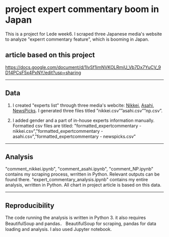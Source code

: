 # project expert commentary boom in Japan

This is a project for Lede week6. I scraped three Japanese media's website to analyze "experrt commentary feature", which is booming in Japan.

## article based on this project
https://docs.google.com/document/d/1IvSf1imNVKOLRmiU_Vb7Dx7YuCV_9D14PCsF5x4PxNY/edit?usp=sharing

---
## Data
1. I created "experts list" through three media's webcite: [Nikkei](https://www.nikkei.com/think-all-experts), 
[Asahi](https://www.asahi.com/comment/), [NewsPicks](https://newspicks.com/recommended).
I generated three files titled ”nikkei.csv””asahi.csv””np.csv”. 

2. I added gender and a part of in-house experts information manually. 
Formatted csv files are titled: "formatted_expertcommentary - nikkei.csv","formatted_expertcommentary - asahi.csv","formatted_expertcommentary - newspicks.csv"

---
## Analysis
"comment_nikkei.ipynb", "comment_asahi.ipynb", "comment_NP.ipynb" contains my scraping process, wrritten in Python. Relevant outputs can be found there.
"expert_commentary_analysis.ipynb" contains my entire analysis, wrritten in Python. All chart in project article is based on this data.

---
## Reproducibility
The code running the analysis is written in Python 3. it also requires BeautifulSoup and pandas．
BeautifulSoup for scraping, pandas for data loading and analysis. I also used Jupyter notebook.
